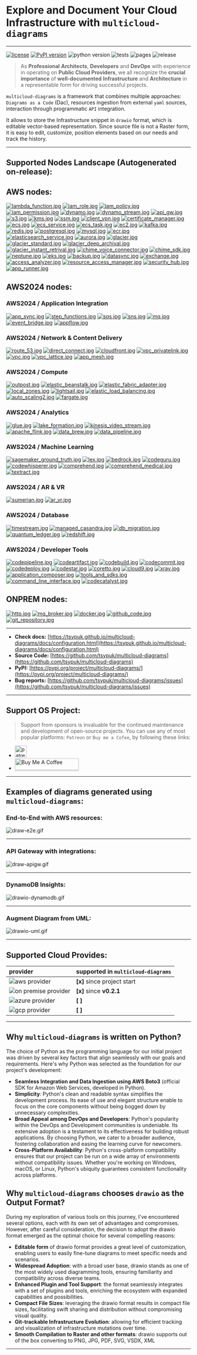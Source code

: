 # Explore and Document Your Cloud Infrastructure with ``multicloud-diagrams``

---
[![license](https://img.shields.io/badge/license-MIT-blue.svg)](/LICENSE)
[![PyPI version](https://badge.fury.io/py/multicloud-diagrams.svg)](https://badge.fury.io/py/multicloud-diagrams)
![python version](https://img.shields.io/badge/python-%3E%3D%203.7-blue?logo=python)
![tests](https://github.com/tsypuk/multicloud-diagrams/workflows/Run%20tests/badge.svg?branch=main)
![pages](https://github.com/tsypuk/multicloud-diagrams/actions/workflows/pages.yml/badge.svg)
![release](https://github.com/tsypuk/multicloud-diagrams/actions/workflows/release.yaml/badge.svg)
> As **Professional** **Architects**, **Developers** and **DevOps**  with experience in operating on **Public Cloud Providers**, we all recognize the **crucial importance** of **well-documented**
**Infrastructure** and **Architecture** in a representable form for driving successful projects.

``multicloud-diagrams`` is a framework that combines multiple approaches: ``Diagrams as a Code`` (Dac), resources ingestion from external ``yaml`` sources, interaction through programmatic ``API`` integration.

It allows to store the Infrastructure snippet in ``drawio`` format, which is editable vector-based representation.
Since source file is not a Raster form, it is easy to edit, customize, position elements based on our needs and track the history.

---

## Supported Nodes Landscape (Autogenerated on-release):

## AWS nodes:
[![lambda_function.jpg](https://github.com/tsypuk/multicloud-diagrams/raw/main/docs/icons/jpg/lambda_function.jpg?raw=True)]( https://tsypuk.github.io/multicloud-diagrams/docs/aws-components/lambda_function.html)
[![iam_role.jpg](https://github.com/tsypuk/multicloud-diagrams/raw/main/docs/icons/jpg/iam_role.jpg?raw=True)]( https://tsypuk.github.io/multicloud-diagrams/docs/aws-components/iam_role.html)
[![iam_policy.jpg](https://github.com/tsypuk/multicloud-diagrams/raw/main/docs/icons/jpg/iam_policy.jpg?raw=True)]( https://tsypuk.github.io/multicloud-diagrams/docs/aws-components/iam_policy.html)
[![iam_permission.jpg](https://github.com/tsypuk/multicloud-diagrams/raw/main/docs/icons/jpg/iam_permission.jpg?raw=True)]( https://tsypuk.github.io/multicloud-diagrams/docs/aws-components/iam_permission.html)
[![dynamo.jpg](https://github.com/tsypuk/multicloud-diagrams/raw/main/docs/icons/jpg/dynamo.jpg?raw=True)]( https://tsypuk.github.io/multicloud-diagrams/docs/aws-components/dynamo.html)
[![dynamo_stream.jpg](https://github.com/tsypuk/multicloud-diagrams/raw/main/docs/icons/jpg/dynamo_stream.jpg?raw=True)]( https://tsypuk.github.io/multicloud-diagrams/docs/aws-components/dynamo_stream.html)
[![api_gw.jpg](https://github.com/tsypuk/multicloud-diagrams/raw/main/docs/icons/jpg/api_gw.jpg?raw=True)]( https://tsypuk.github.io/multicloud-diagrams/docs/aws-components/api_gw.html)
[![s3.jpg](https://github.com/tsypuk/multicloud-diagrams/raw/main/docs/icons/jpg/s3.jpg?raw=True)]( https://tsypuk.github.io/multicloud-diagrams/docs/aws-components/s3.html)
[![kms.jpg](https://github.com/tsypuk/multicloud-diagrams/raw/main/docs/icons/jpg/kms.jpg?raw=True)]( https://tsypuk.github.io/multicloud-diagrams/docs/aws-components/kms.html)
[![ssm.jpg](https://github.com/tsypuk/multicloud-diagrams/raw/main/docs/icons/jpg/ssm.jpg?raw=True)]( https://tsypuk.github.io/multicloud-diagrams/docs/aws-components/ssm.html)
[![client_vpn.jpg](https://github.com/tsypuk/multicloud-diagrams/raw/main/docs/icons/jpg/client_vpn.jpg?raw=True)]( https://tsypuk.github.io/multicloud-diagrams/docs/aws-components/client_vpn.html)
[![certificate_manager.jpg](https://github.com/tsypuk/multicloud-diagrams/raw/main/docs/icons/jpg/certificate_manager.jpg?raw=True)]( https://tsypuk.github.io/multicloud-diagrams/docs/aws-components/certificate_manager.html)
[![ecs.jpg](https://github.com/tsypuk/multicloud-diagrams/raw/main/docs/icons/jpg/ecs.jpg?raw=True)]( https://tsypuk.github.io/multicloud-diagrams/docs/aws-components/ecs.html)
[![ecs_service.jpg](https://github.com/tsypuk/multicloud-diagrams/raw/main/docs/icons/jpg/ecs_service.jpg?raw=True)]( https://tsypuk.github.io/multicloud-diagrams/docs/aws-components/ecs_service.html)
[![ecs_task.jpg](https://github.com/tsypuk/multicloud-diagrams/raw/main/docs/icons/jpg/ecs_task.jpg?raw=True)]( https://tsypuk.github.io/multicloud-diagrams/docs/aws-components/ecs_task.html)
[![ec2.jpg](https://github.com/tsypuk/multicloud-diagrams/raw/main/docs/icons/jpg/ec2.jpg?raw=True)]( https://tsypuk.github.io/multicloud-diagrams/docs/aws-components/ec2.html)
[![kafka.jpg](https://github.com/tsypuk/multicloud-diagrams/raw/main/docs/icons/jpg/kafka.jpg?raw=True)]( https://tsypuk.github.io/multicloud-diagrams/docs/aws-components/kafka.html)
[![redis.jpg](https://github.com/tsypuk/multicloud-diagrams/raw/main/docs/icons/jpg/redis.jpg?raw=True)]( https://tsypuk.github.io/multicloud-diagrams/docs/aws-components/redis.html)
[![postgresql.jpg](https://github.com/tsypuk/multicloud-diagrams/raw/main/docs/icons/jpg/postgresql.jpg?raw=True)]( https://tsypuk.github.io/multicloud-diagrams/docs/aws-components/postgresql.html)
[![mysql.jpg](https://github.com/tsypuk/multicloud-diagrams/raw/main/docs/icons/jpg/mysql.jpg?raw=True)]( https://tsypuk.github.io/multicloud-diagrams/docs/aws-components/mysql.html)
[![ecr.jpg](https://github.com/tsypuk/multicloud-diagrams/raw/main/docs/icons/jpg/ecr.jpg?raw=True)]( https://tsypuk.github.io/multicloud-diagrams/docs/aws-components/ecr.html)
[![elasticsearch_service.jpg](https://github.com/tsypuk/multicloud-diagrams/raw/main/docs/icons/jpg/elasticsearch_service.jpg?raw=True)]( https://tsypuk.github.io/multicloud-diagrams/docs/aws-components/elasticsearch_service.html)
[![aurora.jpg](https://github.com/tsypuk/multicloud-diagrams/raw/main/docs/icons/jpg/aurora.jpg?raw=True)]( https://tsypuk.github.io/multicloud-diagrams/docs/aws-components/aurora.html)
[![glacier.jpg](https://github.com/tsypuk/multicloud-diagrams/raw/main/docs/icons/jpg/glacier.jpg?raw=True)]( https://tsypuk.github.io/multicloud-diagrams/docs/aws-components/glacier.html)
[![glacier_standard.jpg](https://github.com/tsypuk/multicloud-diagrams/raw/main/docs/icons/jpg/glacier_standard.jpg?raw=True)]( https://tsypuk.github.io/multicloud-diagrams/docs/aws-components/glacier_standard.html)
[![glacier_deep_archival.jpg](https://github.com/tsypuk/multicloud-diagrams/raw/main/docs/icons/jpg/glacier_deep_archival.jpg?raw=True)]( https://tsypuk.github.io/multicloud-diagrams/docs/aws-components/glacier_deep_archival.html)
[![glacier_instant_retrival.jpg](https://github.com/tsypuk/multicloud-diagrams/raw/main/docs/icons/jpg/glacier_instant_retrival.jpg?raw=True)]( https://tsypuk.github.io/multicloud-diagrams/docs/aws-components/glacier_instant_retrival.html)
[![chime_voice_connector.jpg](https://github.com/tsypuk/multicloud-diagrams/raw/main/docs/icons/jpg/chime_voice_connector.jpg?raw=True)]( https://tsypuk.github.io/multicloud-diagrams/docs/aws-components/chime_voice_connector.html)
[![chime_sdk.jpg](https://github.com/tsypuk/multicloud-diagrams/raw/main/docs/icons/jpg/chime_sdk.jpg?raw=True)]( https://tsypuk.github.io/multicloud-diagrams/docs/aws-components/chime_sdk.html)
[![neptune.jpg](https://github.com/tsypuk/multicloud-diagrams/raw/main/docs/icons/jpg/neptune.jpg?raw=True)]( https://tsypuk.github.io/multicloud-diagrams/docs/aws-components/neptune.html)
[![eks.jpg](https://github.com/tsypuk/multicloud-diagrams/raw/main/docs/icons/jpg/eks.jpg?raw=True)]( https://tsypuk.github.io/multicloud-diagrams/docs/aws-components/eks.html)
[![backup.jpg](https://github.com/tsypuk/multicloud-diagrams/raw/main/docs/icons/jpg/backup.jpg?raw=True)]( https://tsypuk.github.io/multicloud-diagrams/docs/aws-components/backup.html)
[![datasync.jpg](https://github.com/tsypuk/multicloud-diagrams/raw/main/docs/icons/jpg/datasync.jpg?raw=True)]( https://tsypuk.github.io/multicloud-diagrams/docs/aws-components/datasync.html)
[![exchange.jpg](https://github.com/tsypuk/multicloud-diagrams/raw/main/docs/icons/jpg/exchange.jpg?raw=True)]( https://tsypuk.github.io/multicloud-diagrams/docs/aws-components/exchange.html)
[![access_analyzer.jpg](https://github.com/tsypuk/multicloud-diagrams/raw/main/docs/icons/jpg/access_analyzer.jpg?raw=True)]( https://tsypuk.github.io/multicloud-diagrams/docs/aws-components/access_analyzer.html)
[![resource_access_manager.jpg](https://github.com/tsypuk/multicloud-diagrams/raw/main/docs/icons/jpg/resource_access_manager.jpg?raw=True)]( https://tsypuk.github.io/multicloud-diagrams/docs/aws-components/resource_access_manager.html)
[![security_hub.jpg](https://github.com/tsypuk/multicloud-diagrams/raw/main/docs/icons/jpg/security_hub.jpg?raw=True)]( https://tsypuk.github.io/multicloud-diagrams/docs/aws-components/security_hub.html)
[![app_runner.jpg](https://github.com/tsypuk/multicloud-diagrams/raw/main/docs/icons/jpg/app_runner.jpg?raw=True)]( https://tsypuk.github.io/multicloud-diagrams/docs/aws-components/app_runner.html)

## AWS2024 nodes:
### AWS2024 / Application Integration
[![app_sync.jpg](https://github.com/tsypuk/multicloud-diagrams/raw/main/docs/icons/jpg/app_sync.jpg?raw=True)]( https://tsypuk.github.io/multicloud-diagrams/docs/aws2024-components/app_sync.html)
[![step_functions.jpg](https://github.com/tsypuk/multicloud-diagrams/raw/main/docs/icons/jpg/step_functions.jpg?raw=True)]( https://tsypuk.github.io/multicloud-diagrams/docs/aws2024-components/step_functions.html)
[![sqs.jpg](https://github.com/tsypuk/multicloud-diagrams/raw/main/docs/icons/jpg/sqs.jpg?raw=True)]( https://tsypuk.github.io/multicloud-diagrams/docs/aws2024-components/sqs.html)
[![sns.jpg](https://github.com/tsypuk/multicloud-diagrams/raw/main/docs/icons/jpg/sns.jpg?raw=True)]( https://tsypuk.github.io/multicloud-diagrams/docs/aws2024-components/sns.html)
[![mq.jpg](https://github.com/tsypuk/multicloud-diagrams/raw/main/docs/icons/jpg/mq.jpg?raw=True)]( https://tsypuk.github.io/multicloud-diagrams/docs/aws2024-components/mq.html)
[![event_bridge.jpg](https://github.com/tsypuk/multicloud-diagrams/raw/main/docs/icons/jpg/event_bridge.jpg?raw=True)]( https://tsypuk.github.io/multicloud-diagrams/docs/aws2024-components/event_bridge.html)
[![appflow.jpg](https://github.com/tsypuk/multicloud-diagrams/raw/main/docs/icons/jpg/appflow.jpg?raw=True)]( https://tsypuk.github.io/multicloud-diagrams/docs/aws2024-components/appflow.html)

### AWS2024 / Network & Content Delivery
[![route_53.jpg](https://github.com/tsypuk/multicloud-diagrams/raw/main/docs/icons/jpg/route_53.jpg?raw=True)]( https://tsypuk.github.io/multicloud-diagrams/docs/aws2024-components/route_53.html)
[![direct_connect.jpg](https://github.com/tsypuk/multicloud-diagrams/raw/main/docs/icons/jpg/direct_connect.jpg?raw=True)]( https://tsypuk.github.io/multicloud-diagrams/docs/aws2024-components/direct_connect.html)
[![cloudfront.jpg](https://github.com/tsypuk/multicloud-diagrams/raw/main/docs/icons/jpg/cloudfront.jpg?raw=True)]( https://tsypuk.github.io/multicloud-diagrams/docs/aws2024-components/cloudfront.html)
[![vpc_privatelink.jpg](https://github.com/tsypuk/multicloud-diagrams/raw/main/docs/icons/jpg/vpc_privatelink.jpg?raw=True)]( https://tsypuk.github.io/multicloud-diagrams/docs/aws2024-components/vpc_privatelink.html)
[![vpc.jpg](https://github.com/tsypuk/multicloud-diagrams/raw/main/docs/icons/jpg/vpc.jpg?raw=True)]( https://tsypuk.github.io/multicloud-diagrams/docs/aws2024-components/vpc.html)
[![vpc_lattice.jpg](https://github.com/tsypuk/multicloud-diagrams/raw/main/docs/icons/jpg/vpc_lattice.jpg?raw=True)]( https://tsypuk.github.io/multicloud-diagrams/docs/aws2024-components/vpc_lattice.html)
[![app_mesh.jpg](https://github.com/tsypuk/multicloud-diagrams/raw/main/docs/icons/jpg/app_mesh.jpg?raw=True)]( https://tsypuk.github.io/multicloud-diagrams/docs/aws2024-components/app_mesh.html)

### AWS2024 / Compute
[![outpost.jpg](https://github.com/tsypuk/multicloud-diagrams/raw/main/docs/icons/jpg/outpost.jpg?raw=True)]( https://tsypuk.github.io/multicloud-diagrams/docs/aws2024-components/outpost.html)
[![elastic_beanstalk.jpg](https://github.com/tsypuk/multicloud-diagrams/raw/main/docs/icons/jpg/elastic_beanstalk.jpg?raw=True)]( https://tsypuk.github.io/multicloud-diagrams/docs/aws2024-components/elastic_beanstalk.html)
[![elastic_fabric_adapter.jpg](https://github.com/tsypuk/multicloud-diagrams/raw/main/docs/icons/jpg/elastic_fabric_adapter.jpg?raw=True)]( https://tsypuk.github.io/multicloud-diagrams/docs/aws2024-components/elastic_fabric_adapter.html)
[![local_zones.jpg](https://github.com/tsypuk/multicloud-diagrams/raw/main/docs/icons/jpg/local_zones.jpg?raw=True)]( https://tsypuk.github.io/multicloud-diagrams/docs/aws2024-components/local_zones.html)
[![lightsail.jpg](https://github.com/tsypuk/multicloud-diagrams/raw/main/docs/icons/jpg/lightsail.jpg?raw=True)]( https://tsypuk.github.io/multicloud-diagrams/docs/aws2024-components/lightsail.html)
[![elastic_load_balancing.jpg](https://github.com/tsypuk/multicloud-diagrams/raw/main/docs/icons/jpg/elastic_load_balancing.jpg?raw=True)]( https://tsypuk.github.io/multicloud-diagrams/docs/aws2024-components/elastic_load_balancing.html)
[![auto_scaling2.jpg](https://github.com/tsypuk/multicloud-diagrams/raw/main/docs/icons/jpg/auto_scaling2.jpg?raw=True)]( https://tsypuk.github.io/multicloud-diagrams/docs/aws2024-components/auto_scaling2.html)
[![fargate.jpg](https://github.com/tsypuk/multicloud-diagrams/raw/main/docs/icons/jpg/fargate.jpg?raw=True)]( https://tsypuk.github.io/multicloud-diagrams/docs/aws2024-components/fargate.html)

### AWS2024 / Analytics
[![glue.jpg](https://github.com/tsypuk/multicloud-diagrams/raw/main/docs/icons/jpg/glue.jpg?raw=True)]( https://tsypuk.github.io/multicloud-diagrams/docs/aws2024-components/glue.html)
[![lake_formation.jpg](https://github.com/tsypuk/multicloud-diagrams/raw/main/docs/icons/jpg/lake_formation.jpg?raw=True)]( https://tsypuk.github.io/multicloud-diagrams/docs/aws2024-components/lake_formation.html)
[![kinesis_video_stream.jpg](https://github.com/tsypuk/multicloud-diagrams/raw/main/docs/icons/jpg/kinesis_video_stream.jpg?raw=True)]( https://tsypuk.github.io/multicloud-diagrams/docs/aws2024-components/kinesis_video_stream.html)
[![apache_flink.jpg](https://github.com/tsypuk/multicloud-diagrams/raw/main/docs/icons/jpg/apache_flink.jpg?raw=True)]( https://tsypuk.github.io/multicloud-diagrams/docs/aws2024-components/apache_flink.html)
[![data_brew.jpg](https://github.com/tsypuk/multicloud-diagrams/raw/main/docs/icons/jpg/data_brew.jpg?raw=True)]( https://tsypuk.github.io/multicloud-diagrams/docs/aws2024-components/data_brew.html)
[![data_pipeline.jpg](https://github.com/tsypuk/multicloud-diagrams/raw/main/docs/icons/jpg/data_pipeline.jpg?raw=True)]( https://tsypuk.github.io/multicloud-diagrams/docs/aws2024-components/data_pipeline.html)

### AWS2024 / Machine Learning
[![sagemaker_ground_truth.jpg](https://github.com/tsypuk/multicloud-diagrams/raw/main/docs/icons/jpg/sagemaker_ground_truth.jpg?raw=True)]( https://tsypuk.github.io/multicloud-diagrams/docs/aws2024-components/sagemaker_ground_truth.html)
[![lex.jpg](https://github.com/tsypuk/multicloud-diagrams/raw/main/docs/icons/jpg/lex.jpg?raw=True)]( https://tsypuk.github.io/multicloud-diagrams/docs/aws2024-components/lex.html)
[![bedrock.jpg](https://github.com/tsypuk/multicloud-diagrams/raw/main/docs/icons/jpg/bedrock.jpg?raw=True)]( https://tsypuk.github.io/multicloud-diagrams/docs/aws2024-components/bedrock.html)
[![codeguru.jpg](https://github.com/tsypuk/multicloud-diagrams/raw/main/docs/icons/jpg/codeguru.jpg?raw=True)]( https://tsypuk.github.io/multicloud-diagrams/docs/aws2024-components/codeguru.html)
[![codewhisperer.jpg](https://github.com/tsypuk/multicloud-diagrams/raw/main/docs/icons/jpg/codewhisperer.jpg?raw=True)]( https://tsypuk.github.io/multicloud-diagrams/docs/aws2024-components/codewhisperer.html)
[![comprehend.jpg](https://github.com/tsypuk/multicloud-diagrams/raw/main/docs/icons/jpg/comprehend.jpg?raw=True)]( https://tsypuk.github.io/multicloud-diagrams/docs/aws2024-components/comprehend.html)
[![comprehend_medical.jpg](https://github.com/tsypuk/multicloud-diagrams/raw/main/docs/icons/jpg/comprehend_medical.jpg?raw=True)]( https://tsypuk.github.io/multicloud-diagrams/docs/aws2024-components/comprehend_medical.html)
[![textract.jpg](https://github.com/tsypuk/multicloud-diagrams/raw/main/docs/icons/jpg/textract.jpg?raw=True)]( https://tsypuk.github.io/multicloud-diagrams/docs/aws2024-components/textract.html)

### AWS2024 / AR & VR
[![sumerian.jpg](https://github.com/tsypuk/multicloud-diagrams/raw/main/docs/icons/jpg/sumerian.jpg?raw=True)]( https://tsypuk.github.io/multicloud-diagrams/docs/aws2024-components/sumerian.html)
[![ar_vr.jpg](https://github.com/tsypuk/multicloud-diagrams/raw/main/docs/icons/jpg/ar_vr.jpg?raw=True)]( https://tsypuk.github.io/multicloud-diagrams/docs/aws2024-components/ar_vr.html)

### AWS2024 / Database
[![timestream.jpg](https://github.com/tsypuk/multicloud-diagrams/raw/main/docs/icons/jpg/timestream.jpg?raw=True)]( https://tsypuk.github.io/multicloud-diagrams/docs/aws2024-components/timestream.html)
[![managed_casandra.jpg](https://github.com/tsypuk/multicloud-diagrams/raw/main/docs/icons/jpg/managed_casandra.jpg?raw=True)]( https://tsypuk.github.io/multicloud-diagrams/docs/aws2024-components/managed_casandra.html)
[![db_migration.jpg](https://github.com/tsypuk/multicloud-diagrams/raw/main/docs/icons/jpg/db_migration.jpg?raw=True)]( https://tsypuk.github.io/multicloud-diagrams/docs/aws2024-components/db_migration.html)
[![quantum_ledger.jpg](https://github.com/tsypuk/multicloud-diagrams/raw/main/docs/icons/jpg/quantum_ledger.jpg?raw=True)]( https://tsypuk.github.io/multicloud-diagrams/docs/aws2024-components/quantum_ledger.html)
[![redshift.jpg](https://github.com/tsypuk/multicloud-diagrams/raw/main/docs/icons/jpg/redshift.jpg?raw=True)]( https://tsypuk.github.io/multicloud-diagrams/docs/aws2024-components/redshift.html)

### AWS2024 / Developer Tools
[![codepipeline.jpg](https://github.com/tsypuk/multicloud-diagrams/raw/main/docs/icons/jpg/codepipeline.jpg?raw=True)]( https://tsypuk.github.io/multicloud-diagrams/docs/aws2024-components/codepipeline.html)
[![codeartifact.jpg](https://github.com/tsypuk/multicloud-diagrams/raw/main/docs/icons/jpg/codeartifact.jpg?raw=True)]( https://tsypuk.github.io/multicloud-diagrams/docs/aws2024-components/codeartifact.html)
[![codebuild.jpg](https://github.com/tsypuk/multicloud-diagrams/raw/main/docs/icons/jpg/codebuild.jpg?raw=True)]( https://tsypuk.github.io/multicloud-diagrams/docs/aws2024-components/codebuild.html)
[![codecommit.jpg](https://github.com/tsypuk/multicloud-diagrams/raw/main/docs/icons/jpg/codecommit.jpg?raw=True)]( https://tsypuk.github.io/multicloud-diagrams/docs/aws2024-components/codecommit.html)
[![codedeploy.jpg](https://github.com/tsypuk/multicloud-diagrams/raw/main/docs/icons/jpg/codedeploy.jpg?raw=True)]( https://tsypuk.github.io/multicloud-diagrams/docs/aws2024-components/codedeploy.html)
[![codestar.jpg](https://github.com/tsypuk/multicloud-diagrams/raw/main/docs/icons/jpg/codestar.jpg?raw=True)]( https://tsypuk.github.io/multicloud-diagrams/docs/aws2024-components/codestar.html)
[![coretto.jpg](https://github.com/tsypuk/multicloud-diagrams/raw/main/docs/icons/jpg/coretto.jpg?raw=True)]( https://tsypuk.github.io/multicloud-diagrams/docs/aws2024-components/coretto.html)
[![cloud9.jpg](https://github.com/tsypuk/multicloud-diagrams/raw/main/docs/icons/jpg/cloud9.jpg?raw=True)]( https://tsypuk.github.io/multicloud-diagrams/docs/aws2024-components/cloud9.html)
[![xray.jpg](https://github.com/tsypuk/multicloud-diagrams/raw/main/docs/icons/jpg/xray.jpg?raw=True)]( https://tsypuk.github.io/multicloud-diagrams/docs/aws2024-components/xray.html)
[![application_composer.jpg](https://github.com/tsypuk/multicloud-diagrams/raw/main/docs/icons/jpg/application_composer.jpg?raw=True)]( https://tsypuk.github.io/multicloud-diagrams/docs/aws2024-components/application_composer.html)
[![tools_and_sdks.jpg](https://github.com/tsypuk/multicloud-diagrams/raw/main/docs/icons/jpg/tools_and_sdks.jpg?raw=True)]( https://tsypuk.github.io/multicloud-diagrams/docs/aws2024-components/tools_and_sdks.html)
[![command_line_interface.jpg](https://github.com/tsypuk/multicloud-diagrams/raw/main/docs/icons/jpg/command_line_interface.jpg?raw=True)]( https://tsypuk.github.io/multicloud-diagrams/docs/aws2024-components/command_line_interface.html)
[![codecatalyst.jpg](https://github.com/tsypuk/multicloud-diagrams/raw/main/docs/icons/jpg/codecatalyst.jpg?raw=True)]( https://tsypuk.github.io/multicloud-diagrams/docs/aws2024-components/codecatalyst.html)

## ONPREM nodes:
[![http.jpg](https://github.com/tsypuk/multicloud-diagrams/raw/main/docs/icons/jpg/http.jpg?raw=True)]( https://tsypuk.github.io/multicloud-diagrams/docs/onprem-components/http.html)
[![mq_broker.jpg](https://github.com/tsypuk/multicloud-diagrams/raw/main/docs/icons/jpg/mq_broker.jpg?raw=True)]( https://tsypuk.github.io/multicloud-diagrams/docs/onprem-components/mq_broker.html)
[![docker.jpg](https://github.com/tsypuk/multicloud-diagrams/raw/main/docs/icons/jpg/docker.jpg?raw=True)]( https://tsypuk.github.io/multicloud-diagrams/docs/onprem-components/docker.html)
[![github_code.jpg](https://github.com/tsypuk/multicloud-diagrams/raw/main/docs/icons/jpg/github_code.jpg?raw=True)]( https://tsypuk.github.io/multicloud-diagrams/docs/onprem-components/github_code.html)
[![git_repository.jpg](https://github.com/tsypuk/multicloud-diagrams/raw/main/docs/icons/jpg/git_repository.jpg?raw=True)]( https://tsypuk.github.io/multicloud-diagrams/docs/onprem-components/git_repository.html)


---

- **Check docs:** [https://tsypuk.github.io/multicloud-diagrams/docs/configuration.html](https://tsypuk.github.io/multicloud-diagrams/docs/configuration.html)
- **Source Code:** [https://github.com/tsypuk/multicloud-diagrams](https://github.com/tsypuk/multicloud-diagrams)
- **PyPI:** [https://pypi.org/project/multicloud-diagrams/](https://pypi.org/project/multicloud-diagrams/)
- **Bug reports:** [https://github.com/tsypuk/multicloud-diagrams/issues](https://github.com/tsypuk/multicloud-diagrams/issues)

---

## Support OS Project:

> Support from sponsors is invaluable for the continued maintenance and development of open-source projects.
You can use any of most popular platforms: ``Patreon`` or ``Buy me a Cofee``, by following these links:

- <a href="https://patreon.com/tsypuk"><img width="32" height="32" class="octicon rounded-2 d-block" alt="patreon" src="https://github.githubassets.com/images/modules/site/icons/funding_platforms/patreon.svg"></a>
- <a href="https://www.buymeacoffee.com/tsypuk" target="_blank"><img src="https://www.buymeacoffee.com/assets/img/custom_images/orange_img.png" alt="Buy Me A Coffee" style="height: 32px !important;width: 174px !important;box-shadow: 0px 3px 2px 0px rgba(190, 190, 190, 0.5) !important;" ></a>

---

## Examples of diagrams generated using ``multicloud-diagrams``:

### End-to-End with AWS resources:

![draw-e2e.gif](https://github.com/tsypuk/multicloud-diagrams/raw/main/docs/docs/images/drawio-end2end.gif?raw=True)

---

### API Gateway with integrations:

![draw-apigw.gif](https://github.com/tsypuk/multicloud-diagrams/raw/main/docs/docs/images/draw-apigw.gif?raw=True)

---

### DynamoDB Insights:

![drawio-dynamodb.gif](https://github.com/tsypuk/multicloud-diagrams/raw/main/docs/docs/images/drawio-dynamodb.gif?raw=True)

---

### Augment Diagram from UML:

![drawio-uml.gif](https://github.com/tsypuk/multicloud-diagrams/raw/main/docs/docs/images/uml_animated.gif?raw=True)

---

## Supported Cloud Provides:

| provider                                                                                       | supported in ``multicloud-diagrams`` |
|:-----------------------------------------------------------------------------------------------|:-------------------------------------|
| ![aws provider](https://img.shields.io/badge/AWS-orange?logo=amazon-aws&color=ff9900)          | **[x]** since project start          |
| ![on premise provider](https://img.shields.io/badge/OnPremise-orange?color=5f87bf)             | **[x]** since **v0.2.1**             |
| ![azure provider](https://img.shields.io/badge/Azure-orange?logo=microsoft-azure&color=0089d6) | **[  ]**                             |
| ![gcp provider](https://img.shields.io/badge/GCP-orange?logo=google-cloud&color=4285f4)        | **[  ]**                             |

---

## Why ``multicloud-diagrams`` is written on Python?

The choice of Python as the programming language for our initial project was driven by several key factors that align seamlessly with our goals and requirements. Here's why Python was selected as the foundation for our project's development:

- **Seamless Integration and Data Ingestion using AWS Boto3** (official SDK for Amazon Web Services, developed in Python).
- **Simplicity**: Python's clean and readable syntax simplifies the development process.
  Its ease of use and elegant structure enable to focus on the core components without being bogged down by unnecessary complexities.
- **Broad Appeal among DevOps and Developers**: Python's popularity within the DevOps and Development communities is undeniable.
  Its extensive adoption is a testament to its effectiveness for building robust applications.
  By choosing Python, we cater to a broader audience, fostering collaboration and easing the learning curve for newcomers.
- **Cross-Platform Availability**: Python's cross-platform compatibility ensures that our project can be run on a wide array of environments without compatibility issues.
  Whether you're working on Windows, macOS, or Linux, Python's ubiquity guarantees consistent functionality across platforms.

## Why ``multicloud-diagrams`` chooses ``drawio`` as the Output Format?
During my exploration of various tools on this journey, I've encountered several options, each with its own set of advantages and compromises. However, after careful consideration,
the decision to adopt the drawio format emerged as the optimal choice for several compelling reasons:

- **Editable form** of drawio format provides a great level of customization, enabling users to easily fine-tune diagrams to meet specific needs and scenarios.
- **Widespread Adoption**:  with a broad user base, drawio stands as one of the most widely used diagramming tools, ensuring familiarity and compatibility across diverse teams.
- **Enhanced Plugin and Tool Support**: the format seamlessly integrates with a set of plugins and tools, enriching the ecosystem with expanded capabilities and possibilities.
- **Compact File Sizes**: leveraging the drawio format results in compact file sizes, facilitating swift sharing and distribution without compromising visual quality.
- **Git-trackable Infrastructure Evolution**: allowing for efficient tracking and visualization of infrastructure mutations over time.
- **Smooth Compilation to Raster and other formats**: drawio supports out of the box converting to PNG, JPG, PDF, SVG, VSDX, XML

---